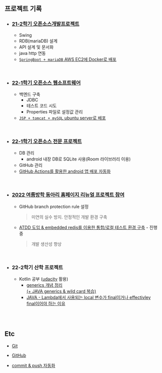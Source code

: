 ## 프로젝트 기록

* ### [21-2학기 오픈소스개발프로젝트](https://github.com/1M1S)
  * Swing
  * RDB(mariaDB) 설계
  * API 설계 및 문서화
  * java http 연동
  * [`SpringBoot + mariaDB` AWS EC2에 Docker로  배포](./project-record/oss-dev-project.md)

<br>

* ### [22-1학기 오픈소스 웹소프트웨어](https://github.com/chisan01/balance_game_community)
  - 백엔드 구축
    - JDBC
    - 테스트 코드 시도
    - Properties 파일로 설정값 관리
  - [`JSP + tomcat + mySQL` ubuntu server로 배포](./project-record/web-oss.md)

<br>

* ### [22-1학기 오픈소스 전문 프로젝트](https://github.com/cbnuEarthProtector)
  - DB 관리
    - android 내장 DB로 SQLite 사용(Room 라이브러리 이용)
  - GitHub 관리
  - [GitHub Actions를 활용한 android 앱 배포 자동화](./project-record/oss-android.md)

<br>

- ### [2022 여름방학 동아리 홈페이지 리뉴얼 프로젝트 참여](https://github.com/SAMMaru5/SAMMaruServer)
  - GitHub branch protection rule 설정
    > 미연의 실수 방지. 안정적인 개발 환경 구축
  - [ATDD 도입 & embedded redis를 이용한 통합/로컬 테스트 환경 구축](./project-record/sammaru-server/2022-10-13.md) - 진행 중
    > 개발 생산성 향상

<br>

- ### 22-2학기 산학 프로젝트
  - Kotlin 공부 ([udacity](https://www.udacity.com/course/kotlin-bootcamp-for-programmers--ud9011) 활용)
    - [generics 개념 정리 <br> (+ JAVA generics & wild card 복습)](./Kotlin/generic-and-wildcard.md)
    - [JAVA - Lambda에서 사용되는 local 변수가 final이거나 effectivley final이어야 하는 이유](./JAVA/local-variable-in-lambda.md)

<br><br>

## Etc

* [Git](./Git)

* [GitHub](./GitHub)

* [commit & push 자동화](./auto-commit)

<br>
